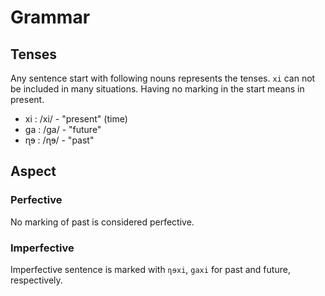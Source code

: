 # Grammar

## Tenses

Any sentence start with following nouns represents the tenses. `xi` can not be included in many situations. Having no marking in the start means in present. 

* xi  : /xi/  - "present" (time)
* ga  : /ga/  - "future" 
* ɳɘ	: /ɳɘ/  - "past"

## Aspect

### Perfective 

No marking of past is considered perfective.

### Imperfective

Imperfective sentence is marked with `ɳɘxi`, `gaxi` for past and future, respectively. 

